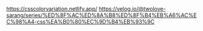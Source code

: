 https://csscolorvariation.netlify.app/
https://velog.io/@twolove-sarang/series/%ED%8F%AC%ED%8A%B8%ED%8F%B4%EB%A6%AC%EC%98%A4-css%EA%B0%80%EC%9D%B4%EB%93%9C
